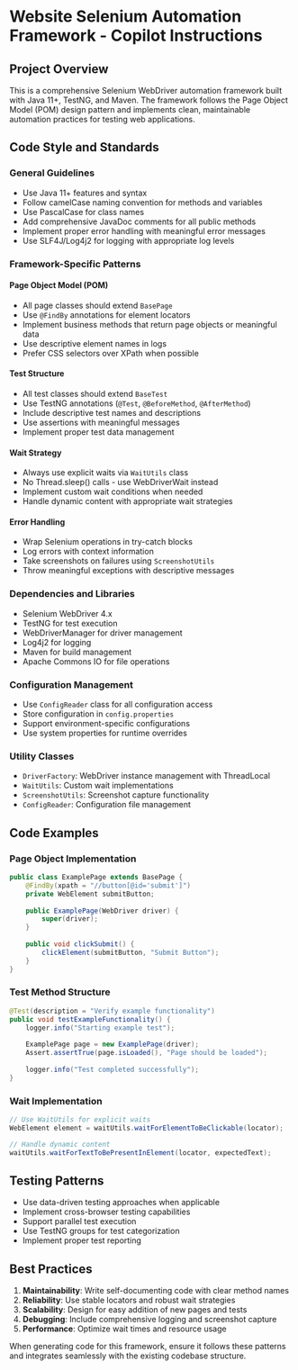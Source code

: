 <!-- Use this file to provide workspace-specific custom instructions to Copilot. For more details, visit https://code.visualstudio.com/docs/copilot/copilot-customization#_use-a-githubcopilotinstructionsmd-file -->

# Website Selenium Automation Framework - Copilot Instructions

## Project Overview
This is a comprehensive Selenium WebDriver automation framework built with Java 11+, TestNG, and Maven. The framework follows the Page Object Model (POM) design pattern and implements clean, maintainable automation practices for testing web applications.

## Code Style and Standards

### General Guidelines
- Use Java 11+ features and syntax
- Follow camelCase naming convention for methods and variables
- Use PascalCase for class names
- Add comprehensive JavaDoc comments for all public methods
- Implement proper error handling with meaningful error messages
- Use SLF4J/Log4j2 for logging with appropriate log levels

### Framework-Specific Patterns

#### Page Object Model (POM)
- All page classes should extend `BasePage`
- Use `@FindBy` annotations for element locators
- Implement business methods that return page objects or meaningful data
- Use descriptive element names in logs
- Prefer CSS selectors over XPath when possible

#### Test Structure
- All test classes should extend `BaseTest`
- Use TestNG annotations (`@Test`, `@BeforeMethod`, `@AfterMethod`)
- Include descriptive test names and descriptions
- Use assertions with meaningful messages
- Implement proper test data management

#### Wait Strategy
- Always use explicit waits via `WaitUtils` class
- No Thread.sleep() calls - use WebDriverWait instead
- Implement custom wait conditions when needed
- Handle dynamic content with appropriate wait strategies

#### Error Handling
- Wrap Selenium operations in try-catch blocks
- Log errors with context information
- Take screenshots on failures using `ScreenshotUtils`
- Throw meaningful exceptions with descriptive messages

### Dependencies and Libraries
- Selenium WebDriver 4.x
- TestNG for test execution
- WebDriverManager for driver management
- Log4j2 for logging
- Maven for build management
- Apache Commons IO for file operations

### Configuration Management
- Use `ConfigReader` class for all configuration access
- Store configuration in `config.properties`
- Support environment-specific configurations
- Use system properties for runtime overrides

### Utility Classes
- `DriverFactory`: WebDriver instance management with ThreadLocal
- `WaitUtils`: Custom wait implementations
- `ScreenshotUtils`: Screenshot capture functionality
- `ConfigReader`: Configuration file management

## Code Examples

### Page Object Implementation
```java
public class ExamplePage extends BasePage {
    @FindBy(xpath = "//button[@id='submit']")
    private WebElement submitButton;
    
    public ExamplePage(WebDriver driver) {
        super(driver);
    }
    
    public void clickSubmit() {
        clickElement(submitButton, "Submit Button");
    }
}
```

### Test Method Structure
```java
@Test(description = "Verify example functionality")
public void testExampleFunctionality() {
    logger.info("Starting example test");
    
    ExamplePage page = new ExamplePage(driver);
    Assert.assertTrue(page.isLoaded(), "Page should be loaded");
    
    logger.info("Test completed successfully");
}
```

### Wait Implementation
```java
// Use WaitUtils for explicit waits
WebElement element = waitUtils.waitForElementToBeClickable(locator);

// Handle dynamic content
waitUtils.waitForTextToBePresentInElement(locator, expectedText);
```

## Testing Patterns
- Use data-driven testing approaches when applicable
- Implement cross-browser testing capabilities
- Support parallel test execution
- Use TestNG groups for test categorization
- Implement proper test reporting

## Best Practices
1. **Maintainability**: Write self-documenting code with clear method names
2. **Reliability**: Use stable locators and robust wait strategies
3. **Scalability**: Design for easy addition of new pages and tests
4. **Debugging**: Include comprehensive logging and screenshot capture
5. **Performance**: Optimize wait times and resource usage

When generating code for this framework, ensure it follows these patterns and integrates seamlessly with the existing codebase structure.

